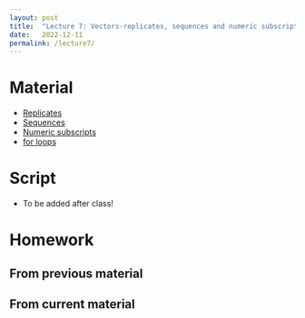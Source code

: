 ```yaml
---
layout: post
title:  "Lecture 7: Vectors-replicates, sequences and numeric subscripts"
date:   2022-12-11
permalink: /lecture7/
---
```


# Material

- [Replicates](https://adamkocsis.github.io/rkheion/2_Advanced_Beginner/08_vectors/repetitions.html)
- [Sequences](https://adamkocsis.github.io/rkheion/2_Advanced_Beginner/08_vectors/sequences.html)
- [Numeric subscripts](https://adamkocsis.github.io/rkheion/2_Advanced_Beginner/08_vectors/numeric_subsetting.html)
- [for loops](https://adamkocsis.github.io/rkheion/2_Advanced_Beginner/09_for_loops/the_for_loop.html)

# Script

- To be added after class!

# Homework 

## From previous material


## From current material
